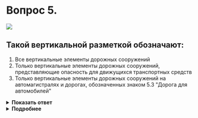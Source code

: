 # Вопрос 5.

![](https://s.drom.ru/i24227/pdd/tickets/2016/1542608426.jpg)

## Такой вертикальной разметкой обозначают:

1. Все вертикальные элементы дорожных сооружений
2. Только вертикальные элементы дорожных сооружений, представляющие опасность для движущихся транспортных средств
3. Только вертикальные элементы дорожных сооружений на автомагистралях и дорогах, обозначенных знаком 5.3 "Дорога для автомобилей"

<details>
<summary><b>Показать ответ</b></summary>
Правильный ответ: 2
</details>
<details>
<summary><b>Подробнее</b></summary>
Вертикальной разметкой 2.1 обозначают элементы дорожных сооружений, когда эти элементы представляют опасность для движущихся транспортных средств.
</details>